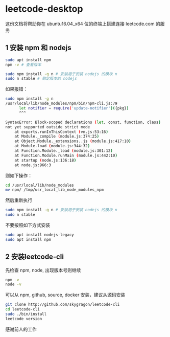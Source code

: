 # leetcode-desktop
这份文档将帮助你在 ubuntu16.04_x64 位的终端上搭建连接 leetcode.com 的服务

## 1 安装 npm 和 nodejs
```Bash
sudo apt install npm  
npm -v # 查看版本
```
```Bash
sudo npm install -g n # 安装用于安装 nodejs 的模块 n  
sudo n stable # 稳定版本的 nodejs
```
如果报错：  
```Bash
sudo npm install -g n  
/usr/local/lib/node_modules/npm/bin/npm-cli.js:79  
      let notifier = require('update-notifier')({pkg})  
      ^^^  

SyntaxError: Block-scoped declarations (let, const, function, class)  
not yet supported outside strict mode  
    at exports.runInThisContext (vm.js:53:16)  
    at Module._compile (module.js:374:25)  
    at Object.Module._extensions..js (module.js:417:10)  
    at Module.load (module.js:344:32)  
    at Function.Module._load (module.js:301:12)  
    at Function.Module.runMain (module.js:442:10)  
    at startup (node.js:136:18)  
    at node.js:966:3  
```
则如下操作：  
```Bash
cd /usr/local/lib/node_modules  
mv npm/ /tmp/usr_local_lib_node_modules_npm  
```
然后重新执行  
```Bash
sudo npm install -g n # 安装用于安装 nodejs 的模块 n  
sudo n stable
```
不要按照如下方式安装  
```Bash
sudo apt install nodejs-legacy  
sudo apt install npm  
```
## 2 安装leetcode-cli
先检查 npm, node, 出现版本号则继续  
```Bash
npm -v  
node -v  
```
可以从 npm, github, source, docker 安装，建议从源码安装  
```Bash
git clone http://github.com/skygragon/leetcode-cli  
cd leetcode-cli  
sudo ./bin/install  
leetcode version  
```
感谢前人的工作
